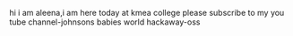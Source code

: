 hi i am aleena,i am here today at kmea college please subscribe to my you tube channel-johnsons babies world
hackaway-oss

